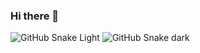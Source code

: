 ### Hi there 👋

![GitHub Snake Light](https://github.com/caio-sp/caio-sp/blob/output/github-snake.svg#gh-light-mode-only)
![GitHub Snake dark](https://github.com/caio-sp/caio-sp/blob/output/github-snake-dark.svg#gh-dark-mode-only)

<!--
**caio-sp/caio-sp** is a ✨ _special_ ✨ repository because its `README.md` (this file) appears on your GitHub profile.

Here are some ideas to get you started:

- 🔭 I’m currently working on ...
- 🌱 I’m currently learning ...
- 👯 I’m looking to collaborate on ...
- 🤔 I’m looking for help with ...
- 💬 Ask me about ...
- 📫 How to reach me: ...
- 😄 Pronouns: ...
- ⚡ Fun fact: ...
-->
